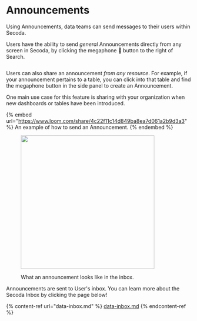 # Announcements

Using Announcements, data teams can send messages to their users within Secoda.

Users have the ability to send _general_ Announcements directly from any screen in Secoda, by clicking the megaphone :mega: button to the right of Search.

<figure><img src="https://secoda-public-media-assets.s3.amazonaws.com/7b9e2fb2-e4b1-4db6-accc-a40001de9a6e.png" alt=""><figcaption></figcaption></figure>

Users can also share an announcement _from any resource_. For example, if your announcement pertains to a table, you can click into that table and find the megaphone button in the side panel to create an Announcement.

One main use case for this feature is sharing with your organization when new dashboards or tables have been introduced.

{% embed url="https://www.loom.com/share/4c22f11c14d849ba8ea7d061a2b9d3a3" %}
An example of how to send an Announcement.
{% endembed %}

<figure><img src="https://secoda-public-media-assets.s3.amazonaws.com/Screenshot%202023-06-09%20at%2011.18.55%20AM.png" alt="" width="363"><figcaption><p>What an announcement looks like in the inbox.</p></figcaption></figure>

Announcements are sent to User's inbox. You can learn more about the Secoda Inbox by clicking the page below!

{% content-ref url="data-inbox.md" %}
[data-inbox.md](data-inbox.md)
{% endcontent-ref %}
